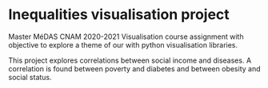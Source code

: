 # Inequalities visualisation project

Master MéDAS CNAM 2020-2021
Visualisation course assignment with objective to explore a theme of our with python visualisation libraries.

This project explores correlations between social income and diseases.
A correlation is found between poverty and diabetes and between obesity and social status.
